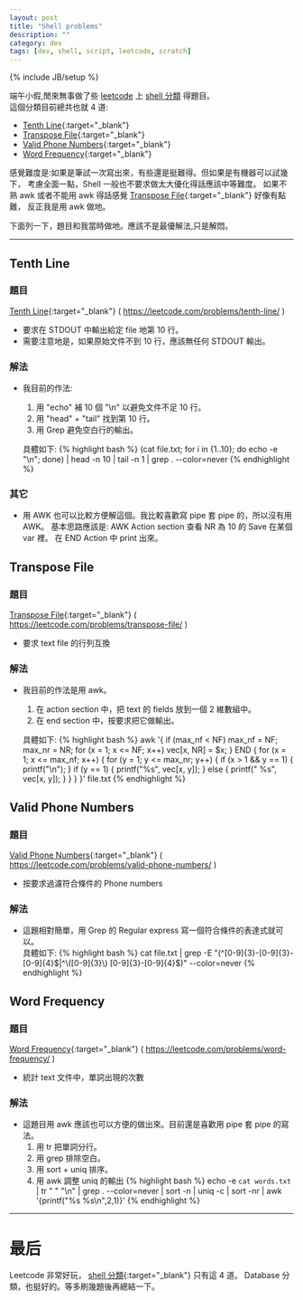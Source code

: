 ```yaml
---
layout: post
title: "Shell problems"
description: ""
category: dev
tags: [dev, shell, script, leetcode, scratch]
---
```

{% include JB/setup %}

端午小假,閒來無事做了些 [leetcode](https://leetcode.com/) 上 
[shell 分類](https://leetcode.com/problemset/shell/) 得題目。  
這個分類目前總共也就 4 道:   

- [Tenth Line](https://leetcode.com/problems/tenth-line/){:target="_blank"}
- [Transpose File](https://leetcode.com/problems/transpose-file/){:target="_blank"}
- [Valid Phone Numbers](https://leetcode.com/problems/valid-phone-numbers/){:target="_blank"}
- [Word Frequency](https://leetcode.com/problems/word-frequency/){:target="_blank"}

感覺難度是:如果是筆試一次寫出來，有些還是挺難得。但如果是有機器可以試幾下，
考慮全面一點，Shell 一般也不要求做太大優化得話應該中等難度。
如果不熟 awk 或者不能用 awk 得話感覺
[Transpose File](https://leetcode.com/problems/transpose-file/){:target="_blank"} 好像有點難，
反正我是用 awk 做地。

下面列一下，題目和我當時做地。應該不是最優解法,只是解悶。

--- 

## Tenth Line

### 題目   
   [Tenth Line](https://leetcode.com/problems/tenth-line/){:target="_blank"}
   ( https://leetcode.com/problems/tenth-line/ )

- 要求在 STDOUT 中輸出給定 file 地第 10 行。
- 需要注意地是，如果原始文件不到 10 行，應該無任何 STDOUT 輸出。

### 解法
- 我目前的作法:
  1. 用 "echo" 補 10 個 "\n" 以避免文件不足 10 行。
  2. 用 "head" + "tail" 找到第 10 行。
  3. 用 Grep 避免空白行的輸出。

  具體如下:
{% highlight bash %}
(cat file.txt; for i in {1..10}; do echo -e "\n"; done) | head -n 10 | tail -n 1 | grep . --color=never
{% endhighlight %}

### 其它
- 用 AWK 也可以比較方便解這個。我比較喜歡寫 pipe 套 pipe 的，所以沒有用 AWK。
  基本思路應該是: AWK Action section 查看 NR 為 10 的 Save 在某個 var 裡。
  在 END Action 中 print 出來。

## Transpose File

### 題目  
   [Transpose File](https://leetcode.com/problems/transpose-file/){:target="_blank"}
   ( https://leetcode.com/problems/transpose-file/ )

- 要求 text file 的行列互換

### 解法
- 我目前的作法是用 awk。 
  1. 在 action section 中，把 text 的 fields 放到一個 2 維數組中。
  2. 在 end section 中，按要求把它做輸出。

  具體如下:
{% highlight bash %}
awk '{ if (max_nf < NF) max_nf = NF; max_nr = NR; for (x = 1; x <= NF; x++) vec[x, NR] = $x; } END { for (x = 1; x <= max_nf; x++) { for (y = 1; y <= max_nr; y++) { if (x > 1 && y == 1) { printf("\n"); } if (y == 1) { printf("%s", vec[x, y]); } else { printf(" %s", vec[x, y]); } } } }'  file.txt
{% endhighlight %}

## Valid Phone Numbers

### 題目
   [Valid Phone Numbers](https://leetcode.com/problems/valid-phone-numbers/){:target="_blank"}
   ( https://leetcode.com/problems/valid-phone-numbers/ ) 

- 按要求過濾符合條件的 Phone numbers

### 解法
- 這題相對簡單，用 Grep 的 Regular express 寫一個符合條件的表達式就可以。  
  具體如下:
{% highlight bash %}
cat file.txt | grep -E "(^[0-9]{3}-[0-9]{3}-[0-9]{4}$|^\([0-9]{3}\) [0-9]{3}-[0-9]{4}$)" --color=never
{% endhighlight %}


## Word Frequency

### 題目  
   [Word Frequency](https://leetcode.com/problems/word-frequency/){:target="_blank"}
   ( https://leetcode.com/problems/word-frequency/ ) 

- 統計 text 文件中，單詞出現的次數

### 解法
- 這題目用 awk 應該也可以方便的做出來。目前還是喜歡用 pipe 套 pipe 的寫法。
  1. 用 tr 把單詞分行。
  2. 用 grep 排除空白。
  3. 用 sort + uniq 排序。
  4. 用 awk 調整 uniq 的輸出
{% highlight bash %}
echo -e `cat words.txt` | tr " " "\n" | grep . --color=never | sort -n | uniq -c | sort -nr | awk '{printf("%s %s\n",$2,$1)}'
{% endhighlight %}

---

# 最后
Leetcode 非常好玩， [shell 分類](https://leetcode.com/problemset/shell/){:target="_blank"} 只有這 4 道。
Database 分類，也挺好的。等多刷幾題後再總結一下。

